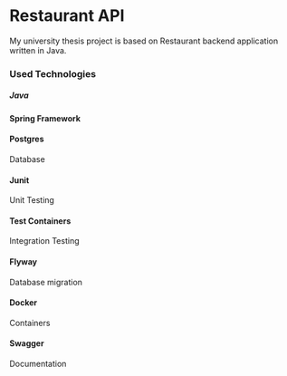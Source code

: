 
# Restaurant API

My university thesis project is based on Restaurant backend application written in Java.

### Used Technologies
##### Java
#### Spring Framework
#### Postgres 
Database
#### Junit 
Unit Testing
#### Test Containers 
Integration Testing
#### Flyway
Database migration
#### Docker
Containers
#### Swagger
Documentation
